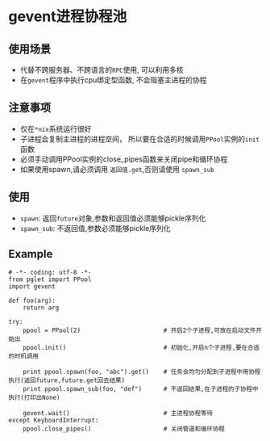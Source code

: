 # gevent进程协程池 #

使用场景
--
- 代替不跨服务器、不跨语言的`RPC`使用, 可以利用多核
- 在`gevent`程序中执行cpu绑定型函数, 不会阻塞主进程的协程

注意事项
--
- 仅在`*nix`系统运行很好
- 子进程会复制主进程的进程空间， 所以要在合适的时候调用`PPool`实例的`init`函数
- 必须手动调用PPool实例的close_pipes函数来关闭pipe和循环协程
- 如果使用spawn,请必须调用 `返回值.get`,否则请使用 `spawn_sub`


使用
--
- `spawn`: 返回`future`对象,参数和返回值必须能够pickle序列化
- `spawn_sub`: 不返回值,参数必须能够pickle序列化

Example
--
    # -*- coding: utf-8 -*-
	from pglet import PPool
	import gevent
	
    def foo(arg):
        return arg
        
    try:
        ppool = PPool(2)                       # 开启2个子进程,可放在启动文件开始出
        ppool.init()                           # 初始化,开启n个子进程,要在合适的时机调用

        print ppool.spawn(foo, "abc").get()    # 任务会均匀分配到子进程中用协程执行(返回future,future.get回去结果)
        print ppool.spawn_sub(foo, "def")      # 不返回结果,在子进程的子协程中执行(打印出None)
        
        gevent.wait()                          # 主进程协程等待
    except KeyboardInterrupt:
        ppool.close_pipes()                    # 关闭管道和循环协程